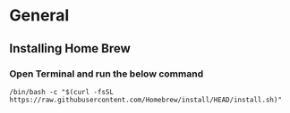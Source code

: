 # General

## Installing Home Brew
### Open Terminal and run the below command
``` /bin/bash -c "$(curl -fsSL https://raw.githubusercontent.com/Homebrew/install/HEAD/install.sh)" ```
